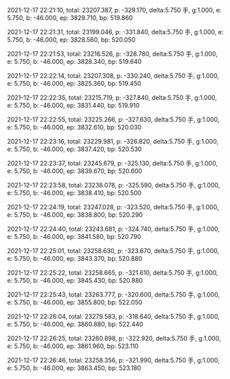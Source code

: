 2021-12-17 22:21:10, total: 23207.387, p: -329.170, delta:5.750 手, g:1.000, e: 5.750, b: -46.000, ep: 3829.710, bp: 519.860

2021-12-17 22:21:31, total: 23199.046, p: -331.840, delta:5.750 手, g:1.000, e: 5.750, b: -46.000, ep: 3828.560, bp: 520.050

2021-12-17 22:21:53, total: 23216.526, p: -328.780, delta:5.750 手, g:1.000, e: 5.750, b: -46.000, ep: 3828.340, bp: 519.640

2021-12-17 22:22:14, total: 23207.308, p: -330.240, delta:5.750 手, g:1.000, e: 5.750, b: -46.000, ep: 3825.360, bp: 519.450

2021-12-17 22:22:35, total: 23215.719, p: -327.840, delta:5.750 手, g:1.000, e: 5.750, b: -46.000, ep: 3831.440, bp: 519.910

2021-12-17 22:22:55, total: 23225.266, p: -327.630, delta:5.750 手, g:1.000, e: 5.750, b: -46.000, ep: 3832.610, bp: 520.030

2021-12-17 22:23:16, total: 23229.981, p: -326.820, delta:5.750 手, g:1.000, e: 5.750, b: -46.000, ep: 3837.420, bp: 520.530

2021-12-17 22:23:37, total: 23245.679, p: -325.130, delta:5.750 手, g:1.000, e: 5.750, b: -46.000, ep: 3839.670, bp: 520.600

2021-12-17 22:23:58, total: 23238.078, p: -325.590, delta:5.750 手, g:1.000, e: 5.750, b: -46.000, ep: 3838.410, bp: 520.500

2021-12-17 22:24:19, total: 23247.028, p: -323.520, delta:5.750 手, g:1.000, e: 5.750, b: -46.000, ep: 3838.800, bp: 520.290

2021-12-17 22:24:40, total: 23243.681, p: -324.740, delta:5.750 手, g:1.000, e: 5.750, b: -46.000, ep: 3841.580, bp: 520.790

2021-12-17 22:25:01, total: 23258.630, p: -323.670, delta:5.750 手, g:1.000, e: 5.750, b: -46.000, ep: 3843.370, bp: 520.880

2021-12-17 22:25:22, total: 23258.665, p: -321.610, delta:5.750 手, g:1.000, e: 5.750, b: -46.000, ep: 3845.430, bp: 520.880

2021-12-17 22:25:43, total: 23263.777, p: -320.600, delta:5.750 手, g:1.000, e: 5.750, b: -46.000, ep: 3855.800, bp: 522.050

2021-12-17 22:26:04, total: 23279.583, p: -318.640, delta:5.750 手, g:1.000, e: 5.750, b: -46.000, ep: 3860.880, bp: 522.440

2021-12-17 22:26:25, total: 23260.898, p: -322.920, delta:5.750 手, g:1.000, e: 5.750, b: -46.000, ep: 3861.960, bp: 523.110

2021-12-17 22:26:46, total: 23258.356, p: -321.990, delta:5.750 手, g:1.000, e: 5.750, b: -46.000, ep: 3863.450, bp: 523.180